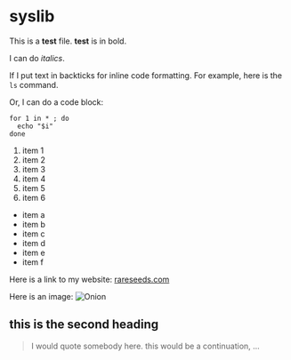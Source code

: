 # syslib

This is a **test** file. **test** is in bold.

I can do *italics*.

If I put text in backticks for inline code formatting.
For example, here is the `ls` command.

Or, I can do a code block:

```
for 1 in * ; do
  echo "$i"
done
```

1. item 1
2. item 2
3. item 3
4. item 4
5. item 5
6. item 6

- item a
- item b
- item c
- item d
- item e
- item f

Here is a link to my website: [rareseeds.com](https://www.rareseeds.com/)

Here is an image: ![Onion](https://www.rareseeds.com/media/catalog/product/o/n/onion_violet_de_galmi_lss_dsc_2504_850x850.jpg?format=webp&optimize=medium&bg-color=255,255,255&fit=bounds&height=&width=)

## this is the second heading

> I would quote somebody here.
> this would be a continuation, ...
